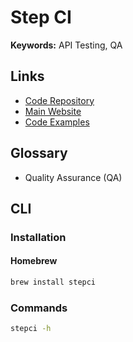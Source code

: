 # Step CI

**Keywords:** API Testing, QA

<!--
https://github.com/marketplace/actions/step-ci-action
-->

## Links

- [Code Repository](https://github.com/stepci/stepci)
- [Main Website](https://stepci.com)
- [Code Examples](https://github.com/stepci/stepci/tree/main/examples)

## Glossary

- Quality Assurance (QA)

## CLI

### Installation

#### Homebrew

```sh
brew install stepci
```

### Commands

```sh
stepci -h
```

<!--
```yml
---
version: '1.1'
name: Status Check
env:
  host: localhost
  port: 3000
  resource: _healthcheck
tests:
  example:
    steps:
      - name: GET request
        http:
          url: http://${{env.host}}:${{env.port}}/${{env.resource}}
          method: GET
          check:
            status: /^20/
```
-->
